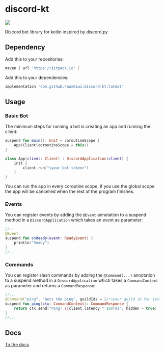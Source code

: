 # discord-kt
[![](https://jitpack.io/v/FauxKiwi/discord-kt.svg)](https://jitpack.io/#FauxKiwi/discord-kt)

Discord bot library for kotlin inspired by discord.py

## Dependency
Add this to your repositories:
```groovy
maven { url 'https://jitpack.io' }
```
Add this to your dependencies:
```groovy
implementation 'com.github.FauxKiwi:discord-kt:latest'
```

## Usage
### Basic Bot
The minimum steps for running a bot is creating an app and running the client:
```kotlin
suspend fun main(): Unit = coroutineScope {
    App(Client(coroutineScope = this))
}

class App(client: Client) : DiscordApplication(client) {
    init {
        client.run("<your bot token>")
    }
}
```
You can run the app in every coroutine scope, if you use the global scope the app will be cancelled when the rest of the program finishes.
### Events
You can register events by adding the `@Event` annotation to a suspend method in a `DiscordApplication` which takes an event as parameter:
```kotlin
//...
@Event
suspend fun onReady(event: ReadyEvent) {
    println("Ready")
}
//...
```
### Commands
You can register slash commands by adding the `@Command(...)` annotation to a suspend method in a `DiscordApplication` which takes a `CommandContext` as parameter and returns a `CommandResponse`:
```kotlin
//...
@Command("ping", "Gets the ping", guildIds = [/*<your guild id for testing>*/])
suspend fun ping(ctx: CommandContext): CommandResponse {
    return ctx.send("Pong! ${client.latency * 100}ms", hidden = true)
}
//...
```
## Docs
[To the docs](https://fauxkiwi.github.io/discord-kt)
